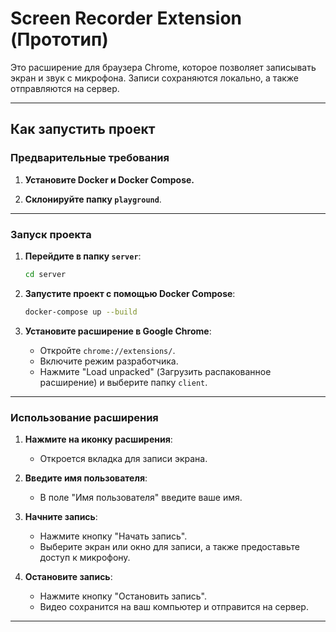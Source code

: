 # Screen Recorder Extension (Прототип)

Это расширение для браузера Chrome, которое позволяет записывать экран и звук с микрофона. Записи сохраняются локально, а также отправляются на сервер.

---

## Как запустить проект

### Предварительные требования

1. **Установите Docker и Docker Compose.**

2. **Склонируйте папку `playground`**.

---

### Запуск проекта

1. **Перейдите в папку `server`**:
   ```bash
   cd server
   ```

2. **Запустите проект с помощью Docker Compose**:
   ```bash
   docker-compose up --build
   ```

3. **Установите расширение в Google Chrome**:
   - Откройте `chrome://extensions/`.
   - Включите режим разработчика.
   - Нажмите "Load unpacked" (Загрузить распакованное расширение) и выберите папку `client`.

---

### Использование расширения

1. **Нажмите на иконку расширения**:
   - Откроется вкладка для записи экрана.

2. **Введите имя пользователя**:
   - В поле "Имя пользователя" введите ваше имя.

3. **Начните запись**:
   - Нажмите кнопку "Начать запись".
   - Выберите экран или окно для записи, а также предоставьте доступ к микрофону.

4. **Остановите запись**:
   - Нажмите кнопку "Остановить запись".
   - Видео сохранится на ваш компьютер и отправится на сервер.

---
